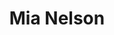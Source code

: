 ---
layout: employee
skillsid: 10
title: 'Mia Nelson'
permalink: /employees/:title 
location: 'Los Angeles'
position: 'Data Scientist Analytics'
availability: 23
internal: false
categories: 
- employees
phoneNumber: 555-555-5555
email: email@gmail.com
manage: false
---